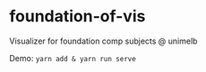# foundation-of-vis
 Visualizer for foundation comp subjects @ unimelb

Demo: 
```yarn add & yarn run serve```

